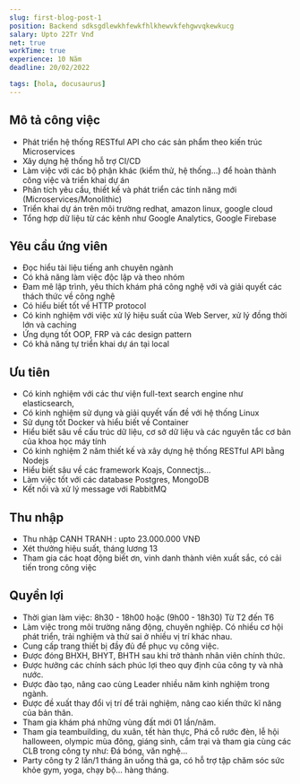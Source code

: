 ```yaml
---
slug: first-blog-post-1
position: Backend sdksgdlewkhfewkfhlkhewvkfehgwvqkewkucg
salary: Upto 22Tr Vnđ
net: true
workTime: true
experience: 10 Năm
deadline: 20/02/2022

tags: [hola, docusaurus]
---
```


## Mô tả công việc

- Phát triển hệ thống RESTful API cho các sản phẩm theo kiến trúc Microservices
- Xây dựng hệ thống hỗ trợ CI/CD
- Làm việc với các bộ phận khác (kiểm thử, hệ thống...) để hoàn thành công việc và triển khai dự án
- Phân tích yêu cầu, thiết kế và phát triển các tính năng mới (Microservices/Monolithic)
- Triển khai dự án trên môi trường redhat, amazon linux, google cloud
- Tổng hợp dữ liệu từ các kênh như Google Analytics, Google Firebase

## Yêu cầu ứng viên

- Đọc hiểu tài liệu tiếng anh chuyên ngành
- Có khả năng làm việc độc lập và theo nhóm
- Đam mê lập trình, yêu thích khám phá công nghệ với và giải quyết các thách thức về công nghệ
- Có hiểu biết tốt về HTTP protocol
- Có kinh nghiệm với việc xử lý hiệu suất của Web Server, xử lý đồng thời lớn và caching
- Ứng dụng tốt OOP, FRP và các design pattern
- Có khả năng tự triển khai dự án tại local

## Ưu tiên

- Có kinh nghiệm với các thư viện full-text search engine như elasticsearch,
- Có kinh nghiệm sử dụng và giải quyết vấn đề với hệ thống Linux
- Sử dụng tốt Docker và hiểu biết về Container
- Hiểu biết sâu về cấu trúc dữ liệu, cơ sở dữ liệu và các nguyên tắc cơ bản của khoa học máy tính
- Có kinh nghiệm 2 năm thiết kế và xây dựng hệ thống RESTful API bằng Nodejs
- Hiểu biết sâu về các framework Koajs, Connectjs...
- Làm việc tốt với các database Postgres, MongoDB
- Kết nối và xử lý message với RabbitMQ

## Thu nhập

- Thu nhập CẠNH TRANH : upto 23.000.000 VNĐ
- Xét thưởng hiệu suất, tháng lương 13
- Tham gia các hoạt động biết ơn, vinh danh thành viên xuất sắc, có cải tiến trong công việc

## Quyền lợi

- Thời gian làm việc: 8h30 - 18h00 hoặc (9h00 - 18h30) Từ T2 đến T6
- Làm việc trong môi trường năng động, chuyên nghiệp. Có nhiều cơ hội phát triển, trải nghiệm và thử sai ở nhiều vị trí khác nhau.
- Cung cấp trang thiết bị đầy đủ để phục vụ công việc.
- Được đóng BHXH, BHYT, BHTH sau khi trở thành nhân viên chính thức.
- Được hưởng các chính sách phúc lợi theo quy định của công ty và nhà nước.
- Được đào tạo, nâng cao cùng Leader nhiều năm kinh nghiệm trong ngành.
- Được đề xuất thay đổi vị trí để trải nghiệm, nâng cao kiến thức kĩ năng của bản thân.
- Tham gia khám phá những vùng đất mới 01 lần/năm.
- Tham gia teambuilding, du xuân, tết hàn thực, Phá cỗ rước đèn, lễ hội halloween, olympic mùa đông, giáng sinh, cắm trại và tham gia cùng các CLB trong công ty như: Đá bóng, văn nghệ…
- Party công ty 2 lần/1 tháng ăn uống thả ga, có hỗ trợ tập chăm sóc sức khỏe gym, yoga, chạy bộ... hàng tháng.
